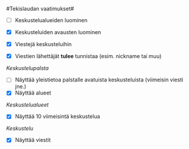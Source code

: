 #Tekislaudan vaatimukset#

- [ ] Keskustelualueiden luominen

- [x] Keskusteluiden avausten luominen

- [x] Viestejä keskusteluihin

- [x] Viestien lähettäjät **tulee** tunnistaa (esim. nickname tai muu)

*Keskustelupalsta*

- [ ] Näyttää yleistietoa palstalle avatuista keskusteluista (viimeisin viesti jne.)
- [x] Näyttää alueet 

*Keskustelualueet*

- [x] Näyttää 10 viimeisintä keskustelua 

*Keskustelu*

- [x] Näyttää viestit
